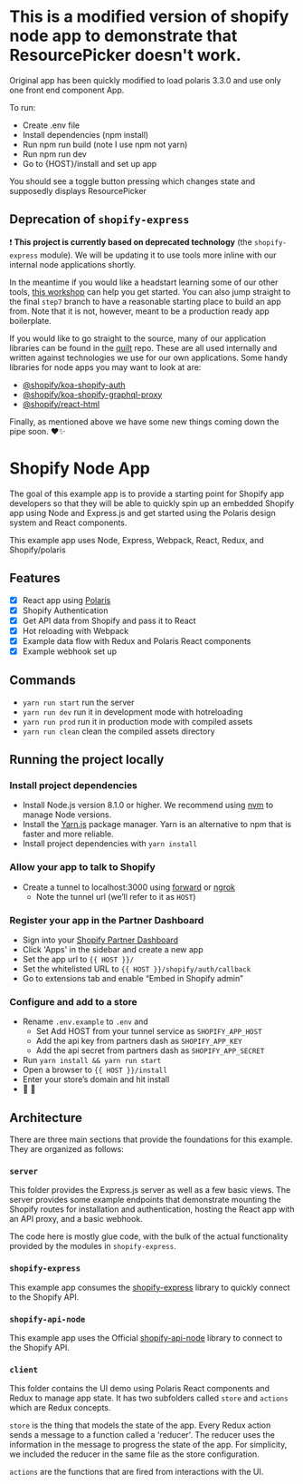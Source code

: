 # This is a modified version of shopify node app to demonstrate that ResourcePicker doesn't work.

Original app has been quickly modified to load polaris 3.3.0 and use only one front end component App.

To run:

* Create .env file
* Install dependencies (npm install)
* Run npm run build (note I use npm not yarn)
* Run npm run dev
* Go to {HOST}/install and set up app

You should see a toggle button pressing which changes state and supposedly displays ResourcePicker

## Deprecation of `shopify-express`

:exclamation: **This project is currently based on deprecated technology** (the `shopify-express` module). We will be updating it to use tools more inline with our internal node applications shortly.

In the meantime if you would like a headstart learning some of our other tools, [this workshop](https://github.com/Shopify/unite-react-node-app-workshop/blob/master/workshop.md) can help you get started. You can also jump straight to the final `step7` branch to have a reasonable starting place to build an app from. Note that it is not, however, meant to be a production ready app boilerplate.

If you would like to go straight to the source, many of our application libraries can be found in the [quilt](https://github.com/Shopify/quilt) repo. These are all used internally and written against technologies we use for our own applications. Some handy libraries for node apps you may want to look at are:
* [@shopify/koa-shopify-auth](https://github.com/Shopify/quilt/tree/master/packages/koa-shopify-auth)
* [@shopify/koa-shopify-graphql-proxy](https://github.com/Shopify/quilt/blob/master/packages/koa-shopify-graphql-proxy/README.md)
* [@shopify/react-html](https://github.com/Shopify/quilt/blob/master/packages/react-html/README.md)

Finally, as mentioned above we have some new things coming down the pipe soon. ❤️✨

# Shopify Node App

The goal of this example app is to provide a starting point for Shopify app developers so that they will be able to quickly
spin up an embedded Shopify app using Node and Express.js and get started using the Polaris design system and React components.

This example app uses Node, Express, Webpack, React, Redux, and Shopify/polaris

## Features
- [x] React app using [Polaris](https://polaris.shopify.com/)
- [x] Shopify Authentication
- [x] Get API data from Shopify and pass it to React
- [x] Hot reloading with Webpack
- [x] Example data flow with Redux and Polaris React components
- [x] Example webhook set up

## Commands
- `yarn run start` run the server
- `yarn run dev` run it in development mode with hotreloading
- `yarn run prod` run it in production mode with compiled assets
- `yarn run clean` clean the compiled assets directory

## Running the project locally

### Install project dependencies
- Install Node.js version 8.1.0 or higher. We recommend using [nvm](https://github.com/creationix/nvm) to manage Node versions.
- Install the [Yarn.js](https://yarnpkg.com/en/docs/install) package manager. Yarn is an alternative to npm that is faster and more reliable.
- Install project dependencies with `yarn install`

### Allow your app to talk to Shopify
- Create a tunnel to localhost:3000 using [forward](https://forwardhq.com/) or [ngrok](https://ngrok.com/)
  - Note the tunnel url (we’ll refer to it as `HOST`)

### Register your app in the Partner Dashboard
- Sign into your [Shopify Partner Dashboard](https://partners.shopify.com/organizations)
- Click 'Apps' in the sidebar and create a new app
- Set the app url to `{{ HOST }}/`
- Set the whitelisted URL to `{{ HOST }}/shopify/auth/callback`
- Go to extensions tab and enable “Embed in Shopify admin”

### Configure and add to a store
- Rename `.env.example` to `.env` and
  - Set Add HOST from your tunnel service as `SHOPIFY_APP_HOST`
  - Add the api key from partners dash as `SHOPIFY_APP_KEY`
  - Add the api secret from partners dash as `SHOPIFY_APP_SECRET`
- Run `yarn install && yarn run start`
- Open a browser to `{{ HOST }}/install`
- Enter your store’s domain and hit install
- 🚀 🎉

## Architecture

There are three main sections that provide the foundations for this example. They are organized as follows:

### `server`
This folder provides the Express.js server as well as a few basic views.
The server provides some example endpoints that demonstrate mounting the Shopify routes for installation and authentication, hosting the React app
with an API proxy, and a basic webhook.

The code here is mostly glue code, with the bulk of the actual functionality provided by the modules in `shopify-express`.

### `shopify-express`
This example app consumes the [shopify-express](https://github.com/shopify/shopify-express-app) library to quickly connect to the Shopify API.

### `shopify-api-node`
This example app uses the Official [shopify-api-node](https://github.com/MONEI/Shopify-api-node) library to connect to the Shopify API.

### `client`
This folder contains the UI demo using Polaris React components and Redux to manage app state.
It has two subfolders called `store` and `actions` which are Redux concepts.

`store` is the thing that models the state of the app. Every Redux action sends a message to a function called a 'reducer'.
The reducer uses the information in the message to progress the state of the app.
For simplicity, we included the reducer in the same file as the store configuration.

`actions` are the functions that are fired from interactions with the UI.
